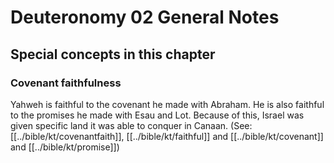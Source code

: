 # Deuteronomy 02 General Notes
## Special concepts in this chapter

### Covenant faithfulness
Yahweh is faithful to the covenant he made with Abraham. He is also faithful to the promises he made with Esau and Lot. Because of this, Israel was given specific land it was able to conquer in Canaan. (See: [[../bible/kt/covenantfaith]], [[../bible/kt/faithful]] and [[../bible/kt/covenant]] and [[../bible/kt/promise]])